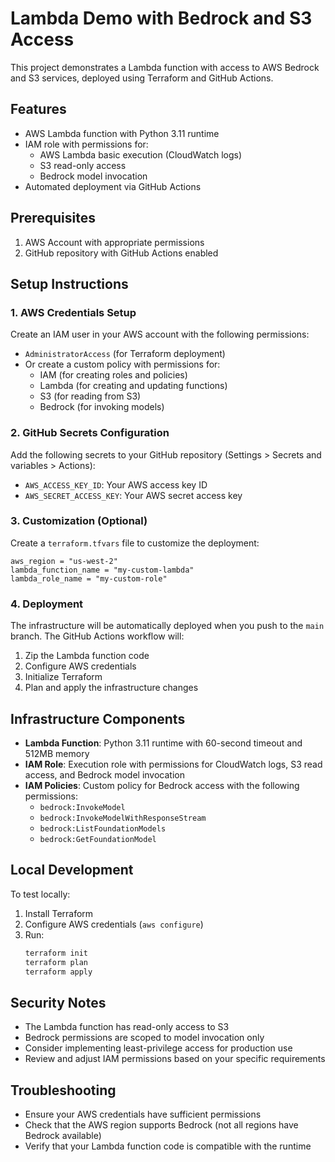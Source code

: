 # Lambda Demo with Bedrock and S3 Access

This project demonstrates a Lambda function with access to AWS Bedrock and S3 services, deployed using Terraform and GitHub Actions.

## Features

- AWS Lambda function with Python 3.11 runtime
- IAM role with permissions for:
  - AWS Lambda basic execution (CloudWatch logs)
  - S3 read-only access
  - Bedrock model invocation
- Automated deployment via GitHub Actions

## Prerequisites

1. AWS Account with appropriate permissions
2. GitHub repository with GitHub Actions enabled

## Setup Instructions

### 1. AWS Credentials Setup

Create an IAM user in your AWS account with the following permissions:
- `AdministratorAccess` (for Terraform deployment)
- Or create a custom policy with permissions for:
  - IAM (for creating roles and policies)
  - Lambda (for creating and updating functions)
  - S3 (for reading from S3)
  - Bedrock (for invoking models)

### 2. GitHub Secrets Configuration

Add the following secrets to your GitHub repository (Settings > Secrets and variables > Actions):

- `AWS_ACCESS_KEY_ID`: Your AWS access key ID
- `AWS_SECRET_ACCESS_KEY`: Your AWS secret access key

### 3. Customization (Optional)

Create a `terraform.tfvars` file to customize the deployment:

```hcl
aws_region = "us-west-2"
lambda_function_name = "my-custom-lambda"
lambda_role_name = "my-custom-role"
```

### 4. Deployment

The infrastructure will be automatically deployed when you push to the `main` branch. The GitHub Actions workflow will:

1. Zip the Lambda function code
2. Configure AWS credentials
3. Initialize Terraform
4. Plan and apply the infrastructure changes

## Infrastructure Components

- **Lambda Function**: Python 3.11 runtime with 60-second timeout and 512MB memory
- **IAM Role**: Execution role with permissions for CloudWatch logs, S3 read access, and Bedrock model invocation
- **IAM Policies**: Custom policy for Bedrock access with the following permissions:
  - `bedrock:InvokeModel`
  - `bedrock:InvokeModelWithResponseStream`
  - `bedrock:ListFoundationModels`
  - `bedrock:GetFoundationModel`

## Local Development

To test locally:

1. Install Terraform
2. Configure AWS credentials (`aws configure`)
3. Run:
   ```bash
   terraform init
   terraform plan
   terraform apply
   ```

## Security Notes

- The Lambda function has read-only access to S3
- Bedrock permissions are scoped to model invocation only
- Consider implementing least-privilege access for production use
- Review and adjust IAM permissions based on your specific requirements

## Troubleshooting

- Ensure your AWS credentials have sufficient permissions
- Check that the AWS region supports Bedrock (not all regions have Bedrock available)
- Verify that your Lambda function code is compatible with the runtime